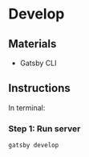 # Develop

## Materials
* Gatsby CLI

## Instructions
In terminal:

### Step 1: Run server

```
gatsby develop
```
